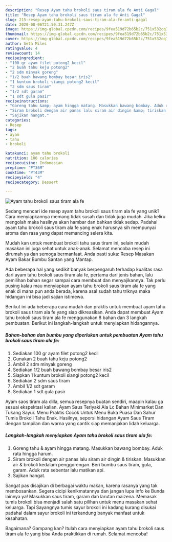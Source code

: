 ```yaml
---
description: "Resep Ayam tahu brokoli saus tiram ala fe Anti Gagal"
title: "Resep Ayam tahu brokoli saus tiram ala fe Anti Gagal"
slug: 215-resep-ayam-tahu-brokoli-saus-tiram-ala-fe-anti-gagal
date: 2020-08-06T21:50:31.247Z
image: https://img-global.cpcdn.com/recipes/9fea519d72b65b2c/751x532cq70/ayam-tahu-brokoli-saus-tiram-ala-fe-foto-resep-utama.jpg
thumbnail: https://img-global.cpcdn.com/recipes/9fea519d72b65b2c/751x532cq70/ayam-tahu-brokoli-saus-tiram-ala-fe-foto-resep-utama.jpg
cover: https://img-global.cpcdn.com/recipes/9fea519d72b65b2c/751x532cq70/ayam-tahu-brokoli-saus-tiram-ala-fe-foto-resep-utama.jpg
author: Seth Miles
ratingvalue: 4
reviewcount: 14
recipeingredient:
- "100 gr ayam filet potong2 kecil"
- "2 buah tahu keju potong2"
- "2 sdm minyak goreng"
- "1/2 buah bawang bombay besar iris2"
- "1 kuntum brokoli siangi potong2 kecil"
- "2 sdm saus tiram"
- "1/2 sdt garam"
- "1 sdt gula pasir"
recipeinstructions:
- "Goreng tahu &amp; ayam hingga matang. Masukkan bawang bombay. Aduk rata hingga harum."
- "Siram brokoli dengan air panas lalu siram air dingin &amp; tiriskan. Masukkan air &amp; brokoli kedalam penggorengan. Beri bumbu saus tiram, gula, garam. Aduk rata sebentar lalu matikan api."
- "Sajikan hangat."
categories:
- Resep
tags:
- ayam
- tahu
- brokoli

katakunci: ayam tahu brokoli 
nutrition: 106 calories
recipecuisine: Indonesian
preptime: "PT36M"
cooktime: "PT43M"
recipeyield: "4"
recipecategory: Dessert

---
```



![Ayam tahu brokoli saus tiram ala fe](https://img-global.cpcdn.com/recipes/9fea519d72b65b2c/751x532cq70/ayam-tahu-brokoli-saus-tiram-ala-fe-foto-resep-utama.jpg)

Sedang mencari ide resep ayam tahu brokoli saus tiram ala fe yang unik? Cara menyiapkannya memang tidak susah dan tidak juga mudah. Jika keliru mengolah maka hasilnya akan hambar dan bahkan tidak sedap. Padahal ayam tahu brokoli saus tiram ala fe yang enak harusnya sih mempunyai aroma dan rasa yang dapat memancing selera kita.

Mudah kan untuk membuat brokoli tahu saus tiram ini, selain mudah masakan ini juga sehat untuk anak-anak. Selamat mencoba resep ini dirumah ya dan semoga bermanfaat. Anda pasti suka: Resep Masakan Ayam Bakar Bumbu Santan yang Mantap.

Ada beberapa hal yang sedikit banyak berpengaruh terhadap kualitas rasa dari ayam tahu brokoli saus tiram ala fe, pertama dari jenis bahan, lalu pemilihan bahan segar sampai cara membuat dan menyajikannya. Tak perlu pusing kalau mau menyiapkan ayam tahu brokoli saus tiram ala fe yang enak di mana pun anda berada, karena asal sudah tahu triknya maka hidangan ini bisa jadi sajian istimewa.


Berikut ini ada beberapa cara mudah dan praktis untuk membuat ayam tahu brokoli saus tiram ala fe yang siap dikreasikan. Anda dapat membuat Ayam tahu brokoli saus tiram ala fe menggunakan 8 bahan dan 3 langkah pembuatan. Berikut ini langkah-langkah untuk menyiapkan hidangannya.

<!--inarticleads1-->

##### Bahan-bahan dan bumbu yang diperlukan untuk pembuatan Ayam tahu brokoli saus tiram ala fe:

1. Sediakan 100 gr ayam filet potong2 kecil
1. Gunakan 2 buah tahu keju potong2
1. Ambil 2 sdm minyak goreng
1. Sediakan 1/2 buah bawang bombay besar iris2
1. Siapkan 1 kuntum brokoli siangi potong2 kecil
1. Sediakan 2 sdm saus tiram
1. Ambil 1/2 sdt garam
1. Sediakan 1 sdt gula pasir


Ayam saos tiram ala dilla, semua resepnya buatan sendiri, maapin kalau ga sesuai ekspektasi kalian. Ayam Saus Teriyaki Ala Lc Bahan Minimarket Dan Tukang Sayur. Menu Praktis Cocok Untuk Menu Buka Puasa Dan Sahur Tumis Brokoli Tahu Enak. Hasilnya, seporsi hidangan Ayam Saus Tiram dengan tampilan dan warna yang cantik siap memanjakan lidah keluarga. 

<!--inarticleads2-->

##### Langkah-langkah menyiapkan Ayam tahu brokoli saus tiram ala fe:

1. Goreng tahu &amp; ayam hingga matang. Masukkan bawang bombay. Aduk rata hingga harum.
1. Siram brokoli dengan air panas lalu siram air dingin &amp; tiriskan. Masukkan air &amp; brokoli kedalam penggorengan. Beri bumbu saus tiram, gula, garam. Aduk rata sebentar lalu matikan api.
1. Sajikan hangat.


Sangat pas disajikan di berbagai waktu makan, karena rasanya yang tak membosankan. Segera cicipi kenikmatannya dan jangan lupa info ke Bunda lainnya ya! Masukkan saus tiram, garam dan larutan maizena. Memasak tumis brokoli bisa menjadi salah satu pilihan untuk menu masakan sehat keluarga. Tapi Sayangnya tumis sayur brokoli ini kadang kurang disukai padahal dalam sayur brokoli ini terkandung banyak manfaat untuk kesahatan. 

Bagaimana? Gampang kan? Itulah cara menyiapkan ayam tahu brokoli saus tiram ala fe yang bisa Anda praktikkan di rumah. Selamat mencoba!
